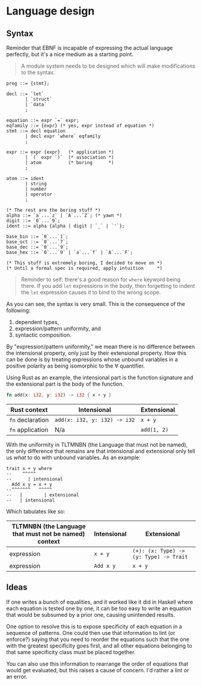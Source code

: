 # Language design

## Syntax

Reminder that EBNF is incapable of expressing the actual language perfectly, but it's a nice medium as a starting point.

> A module system needs to be designed which will make modifications to the syntax.

```ebnf
prog ::= {stmt};

decl ::= `let`
       | `struct`
       | `data`
       ;

equation ::= expr `=` expr;
eqfamily ::= {expr} (* yes, expr instead of equation *)
stmt ::= decl equation
       | decl expr `where` eqfamily
       ;

expr ::= expr {expr}   (* application *)
       | `(` expr `)`  (* association *)
       | atom          (* boring      *)
       ;

atom ::= ident
       | string
       | number
       | operator
       ;

(* The rest are the boring stuff *)
alpha ::= `a`...`z` | `A`...`Z`; (* yawn *)
digit ::= `0`...`9`;
ident ::= alpha {alpha | digit | `_` | `'`};

base_bin ::= `0`...`1`;
base_oct ::= `0`...`7`;
base_dec ::= `0`...`9`;
base_hex ::= `0`...`9` | `a`...`f` | `A`...`F`;

(* This stuff is extremely boring, I decided to move on *)
(* Until a formal spec is required, apply intuition     *)
```

> Reminder to self: there's a good reason for `where` keyword being there. If you add `let` expressions in the body, then forgetting to indent the `let` expression causes it to bind to the wrong scope.

As you can see, the syntax is very small. This is the consequence of the following:

1. dependent types,
2. expression/pattern uniformity, and
3. syntactic composition.

By "expression/pattern uniformity," we mean there is no difference between the intensional property, only just by their extensional property. How this can be done is by treating expressions whose unbound variables in a positive polarity as being isomorphic to the $\forall$ quantifier.

Using Rust as an example, the intensional part is the function signature and the extensional part is the body of the function.

```rs
fn add(x: i32, y: i32) -> i32 { x + y }
```

| Rust context     | Intensional                  | Extensional
|------------------|------------------------------|-------------
| `fn` declaration | `add(x: i32, y: i32) -> i32` | `x + y`
| `fn` application | N/a                          | `add(1, 2)`

With the uniformity in TLTMNBN (the Language that must not be named), the only difference that remains are that intensional and extensional only tell us _what_ to do with unbound variables. As an example:

```
trait x + y where
--    ^^^^^
--      | intensional
  Add x y = x + y
--^^^^^^^   ^^^^^
--   |        | extensional
--   | intensional
```

Which tabulates like so:

| TLTMNBN (the Language that must not be named) context | Intensional | Extensional
|-------------|-------------|-------------
| expression  | `x + y`     | `(+): (x: Type) -> (y: Type) -> Trait`
| expression  | `Add x y`   | `x + y`

## Ideas

If one writes a bunch of equalities, and it worked like it did in Haskell where each equation is tested one by one, it can be too easy to write an equation that would be subsumed by a prior one, causing unintended results.

One option to resolve this is to expose specificity of each equation in a sequence of patterns. One could then use that information to lint (or enforce?) saying that you need to reorder the equations such that the one with the greatest specificity goes first, and all other equations belonging to that same specificity class must be placed together.

You can also use this information to rearrange the order of equations that would get evaluated, but this raises a cause of concern. I'd rather a lint or an error.
